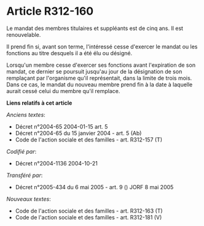 # Article R312-160

Le mandat des membres titulaires et suppléants est de cinq ans. Il est renouvelable.

Il prend fin si, avant son terme, l'intéressé cesse d'exercer le mandat ou les fonctions au titre desquels il a été élu ou
désigné.

Lorsqu'un membre cesse d'exercer ses fonctions avant l'expiration de son mandat, ce dernier se poursuit jusqu'au jour de la
désignation de son remplaçant par l'organisme qu'il représentait, dans la limite de trois mois. Dans ce cas, le mandat du
nouveau membre prend fin à la date à laquelle aurait cessé celui du membre qu'il remplace.

**Liens relatifs à cet article**

_Anciens textes_:

  - Décret n°2004-65 2004-01-15 art. 5
  - Décret n°2004-65 du 15 janvier 2004 - art. 5 (Ab)
  - Code de l'action sociale et des familles - art. R312-157 (T)

_Codifié par_:

  - Décret n°2004-1136 2004-10-21

_Transféré par_:

  - Décret n°2005-434 du 6 mai 2005 - art. 9 () JORF 8 mai 2005

_Nouveaux textes_:

  - Code de l'action sociale et des familles - art. R312-163 (T)
  - Code de l'action sociale et des familles - art. R312-181 (V)
